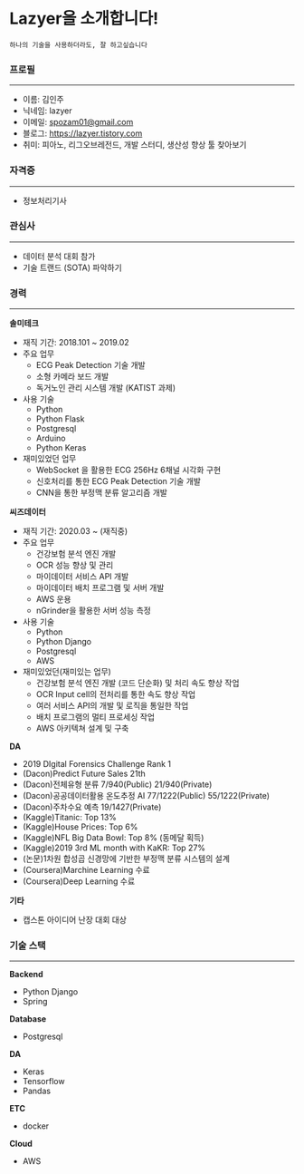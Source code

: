 # Lazyer을 소개합니다!

```
하나의 기술을 사용하더라도, 잘 하고싶습니다
```



### 프로필

---

- 이름: 김인주
- 닉네임: lazyer
- 이메일: spozam01@gmail.com
- 블로그: https://lazyer.tistory.com
- 취미: 피아노, 리그오브레전드, 개발 스터디, 생산성 향상 툴 찾아보기



### 자격증

---

- 정보처리기사



### 관심사

---

- 데이터 분석 대회 참가
- 기술 트랜드 (SOTA) 파악하기



### 경력

---

**솔미테크**

- 재직 기간: 2018.101 ~ 2019.02
- 주요 업무
  - ECG Peak Detection 기술 개발
  - 소형 카메라 보드 개발
  - 독거노인 관리 시스템 개발 (KATIST 과제)
- 사용 기술
  - Python
  - Python Flask
  - Postgresql
  - Arduino
  - Python Keras
- 재미있었던 업무
  - WebSocket 을  활용한 ECG 256Hz 6채널 시각화 구현
  - 신호처리를 통한 ECG Peak Detection 기술 개발
  - CNN을 통한 부정맥 분류 알고리즘 개발



**씨즈데이터**

- 재직 기간: 2020.03 ~ (재직중)
- 주요 업무
  - 건강보험 분석 엔진 개발
  - OCR 성능 향상 및 관리
  - 마이데이터 서비스 API 개발
  - 마이데이터 배치 프로그램 및 서버 개발
  - AWS 운용
  - nGrinder을 활용한 서버 성능 측정
- 사용 기술
  - Python
  - Python Django
  - Postgresql
  - AWS
- 재미있었던(재미있는 업무)
  - 건강보험 분석 엔진 개발 (코드 단순화) 및 처리 속도 향상 작업
  - OCR Input cell의 전처리를 통한 속도 향상 작업
  - 여러 서비스 API의 개발 및 로직을 통일한 작업
  - 배치 프로그램의 멀티 프로세싱 작업
  - AWS 아키텍쳐 설계 및 구축



**DA**

- 2019 DIgital Forensics Challenge Rank 1
- (Dacon)Predict Future Sales 21th
- (Dacon)전체유형 분류 7/940(Public) 21/940(Private)
- (Dacon)공공데이터활용 온도추정 AI 77/1222(Public) 55/1222(Private)
- (Dacon)주차수요 예측 19/1427(Private)
- (Kaggle)Titanic: Top 13%
- (Kaggle)House Prices: Top 6%
- (Kaggle)NFL Big Data Bowl: Top 8% (동메달 획득)
- (Kaggle)2019 3rd ML month with KaKR: Top 27%
- (논문)1차원 합성곱 신경망에 기반한 부정맥 분류 시스템의 설계
- (Coursera)Marchine Learning 수료
- (Coursera)Deep Learning 수료

**기타**

- 캡스톤 아이디어 난장 대회 대상



### 기술 스택

---

**Backend**

- Python Django
- Spring

**Database**

- Postgresql

**DA**

- Keras
- Tensorflow
- Pandas

**ETC**

- docker

**Cloud**

- AWS